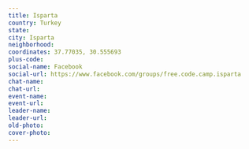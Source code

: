 ```yaml
---
title: Isparta
country: Turkey
state: 
city: Isparta
neighborhood: 
coordinates: 37.77035, 30.555693
plus-code:
social-name: Facebook
social-url: https://www.facebook.com/groups/free.code.camp.isparta
chat-name:
chat-url:
event-name:
event-url:
leader-name:
leader-url:
old-photo: 
cover-photo:
---
```

